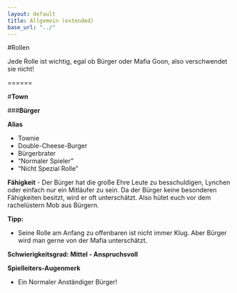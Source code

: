 ```yaml
---
layout: default
title: Allgemein (extended)
base_url: "../"
---
```


#Rollen   
  
Jede Rolle ist wichtig, egal ob Bürger oder Mafia Goon, also verschwendet sie nicht!  

======
  
#**Town**  
  
  
###**Bürger** 
  
  
**Alias**  
* Townie  
* Double-Cheese-Burger  
* Bürgerbrater  
* “Normaler Spieler”  
* “Nicht Spezial Rolle”  
  
**Fähigkeit** - Der Bürger hat die große Ehre Leute zu besschuldigen, Lynchen oder einfach nur ein Mitläufer zu sein. Da der Bürger keine besonderen Fähigkeiten besitzt, wird er oft unterschätzt. Also hütet euch vor dem rachelüstern Mob aus Bürgern.  
  
**Tipp:**  
* Seine Rolle am Anfang zu offenbaren ist nicht immer Klug. Aber Bürger wird man gerne von der Mafia unterschätzt.  
  
**Schwierigkeitsgrad: Mittel - Anspruchsvoll**  
  
**Spielleiters-Augenmerk**  
* Ein Normaler Anständiger Bürger!  
